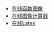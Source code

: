 - [在线函数图像](https://www.desmos.com/)
- [在线图像计算器](https://zs.symbolab.com/graphing-calculator)
- [在线Latex](https://www.latexlive.com/)
